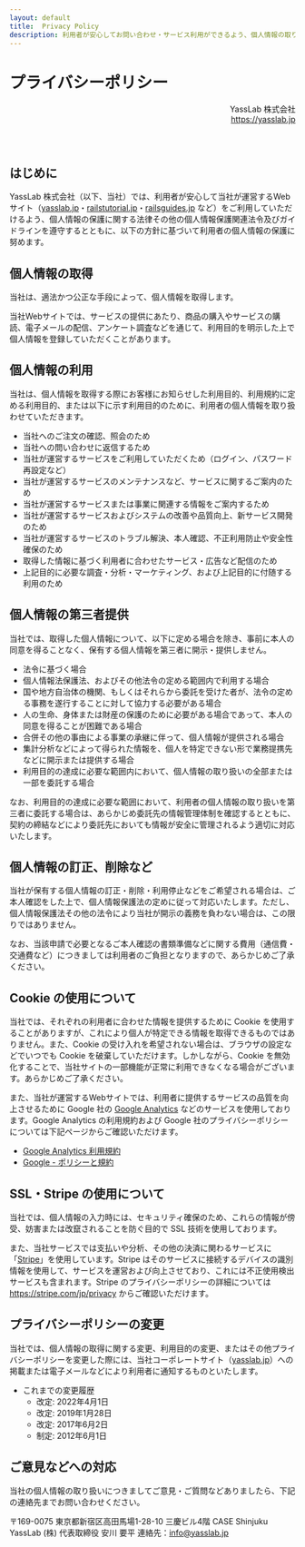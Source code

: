 ```yaml
---
layout: default
title:  Privacy Policy
description: 利用者が安心してお問い合わせ・サービス利用ができるよう、個人情報の取り扱い方（プライバシーポリシー）についてまとめているページです。
---
```


# プライバシーポリシー

<div align="right" style="padding-bottom: 40px;">
YassLab 株式会社<br>
<a href="https://yasslab.jp">https://yasslab.jp</a>
</div>

## はじめに

YassLab 株式会社（以下、当社）では、利用者が安心して当社が運営するWebサイト（<a href='/'>yasslab.jp</a>・<a href='https://railstutorial.jp/'>railstutorial.jp</a>・<a href='https://railsguides.jp/'>railsguides.jp</a> など）をご利用していただけるよう、個人情報の保護に関する法律その他の個人情報保護関連法令及びガイドラインを遵守するとともに、以下の方針に基づいて利用者の個人情報の保護に努めます。


## 個人情報の取得

当社は、適法かつ公正な手段によって、個人情報を取得します。

当社Webサイトでは、サービスの提供にあたり、商品の購入やサービスの購読、電子メールの配信、アンケート調査などを通じて、利用目的を明示した上で個人情報を登録していただくことがあります。


## 個人情報の利用

当社は、個人情報を取得する際にお客様にお知らせした利用目的、利用規約に定める利用目的、または以下に示す利用目的のために、利用者の個人情報を取り扱わせていただきます。

- 当社へのご注文の確認、照会のため
- 当社への問い合わせに返信するため
- 当社が運営するサービスをご利用していただくため（ログイン、パスワード再設定など）
- 当社が運営するサービスのメンテナンスなど、サービスに関するご案内のため
- 当社が運営するサービスまたは事業に関連する情報をご案内するため
- 当社が運営するサービスおよびシステムの改善や品質向上、新サービス開発のため
- 当社が運営するサービスのトラブル解決、本人確認、不正利用防止や安全性確保のため
- 取得した情報に基づく利用者に合わせたサービス・広告など配信のため
- 上記目的に必要な調査・分析・マーケティング、および上記目的に付随する利用のため


## 個人情報の第三者提供

当社では、取得した個人情報について、以下に定める場合を除き、事前に本人の同意を得ることなく、保有する個人情報を第三者に開示・提供しません。

- 法令に基づく場合
- 個人情報法保護法、およびその他法令の定める範囲内で利用する場合
- 国や地方自治体の機関、もしくはそれらから委託を受けた者が、法令の定める事務を遂行することに対して協力する必要がある場合
- 人の生命、身体または財産の保護のために必要がある場合であって、本人の同意を得ることが困難である場合
- 合併その他の事由による事業の承継に伴って、個人情報が提供される場合
- 集計分析などによって得られた情報を、個人を特定できない形で業務提携先などに開示または提供する場合
- 利用目的の達成に必要な範囲内において、個人情報の取り扱いの全部または一部を委託する場合

なお、利用目的の達成に必要な範囲において、利用者の個人情報の取り扱いを第三者に委託する場合は、あらかじめ委託先の情報管理体制を確認するとともに、契約の締結などにより委託先においても情報が安全に管理されるよう適切に対応いたします。


## 個人情報の訂正、削除など

当社が保有する個人情報の訂正・削除・利用停止などをご希望される場合は、ご本人確認をした上で、個人情報保護法の定めに従って対応いたします。ただし、個人情報保護法その他の法令により当社が開示の義務を負わない場合は、この限りではありません。

なお、当該申請で必要となるご本人確認の書類準備などに関する費用（通信費・交通費など）につきましては利用者のご負担となりますので、あらかじめご了承ください。


## Cookie の使用について

当社では、それぞれの利用者に合わせた情報を提供するために Cookie を使用することがありますが、これにより個人が特定できる情報を取得できるものではありません。また、Cookie の受け入れを希望されない場合は、ブラウザの設定などでいつでも Cookie を破棄していただけます。しかしながら、Cookie を無効化することで、当社サイトの一部機能が正常に利用できなくなる場合がございます。あらかじめご了承ください。

また、当社が運営するWebサイトでは、利用者に提供するサービスの品質を向上させるために Google 社の [Google Analytics](https://marketingplatform.google.com/intl/ja/about/analytics/) などのサービスを使用しております。Google Analytics の利用規約および Google 社のプライバシーポリシーについては下記ページからご確認いただけます。

- [Google Analytics 利用規約](https://marketingplatform.google.com/about/analytics/terms/jp/)
- [Google - ポリシーと規約](https://policies.google.com/?hl=ja)


## SSL・Stripe の使用について

当社では、個人情報の入力時には、セキュリティ確保のため、これらの情報が傍受、妨害または改竄されることを防ぐ目的で SSL 技術を使用しております。

また、当社サービスでは支払いや分析、その他の決済に関わるサービスに「<a href='https://stripe.com/jp'>Stripe</a>」を使用しています。Stripe はそのサービスに接続するデバイスの識別情報を使用して、サービスを運営および向上させており、これには不正使用検出サービスも含まれます。Stripe のプライバシーポリシーの詳細については <a href='https://stripe.com/jp/privacy'>https://stripe.com/jp/privacy</a> からご確認いただけます。


## プライバシーポリシーの変更

当社では、個人情報の取得に関する変更、利用目的の変更、またはその他プライバシーポリシーを変更した際には、当社コーポレートサイト（<a href='/'>yasslab.jp</a>）への掲載または電子メールなどにより利用者に通知するものといたします。

- これまでの変更履歴
  - 改定: 2022年4月1日
  - 改定: 2019年1月28日
  - 改定: 2017年6月2日
  - 制定: 2012年6月1日 

## ご意見などへの対応

当社の個人情報の取り扱いにつきましてご意見・ご質問などありましたら、下記の連絡先までお問い合わせください。

〒169-0075 東京都新宿区高田馬場1-28-10 三慶ビル4階 CASE Shinjuku
YassLab (株) 代表取締役 安川 要平
連絡先：info@yasslab.jp

<br><br>

<div id="contact"></div>
